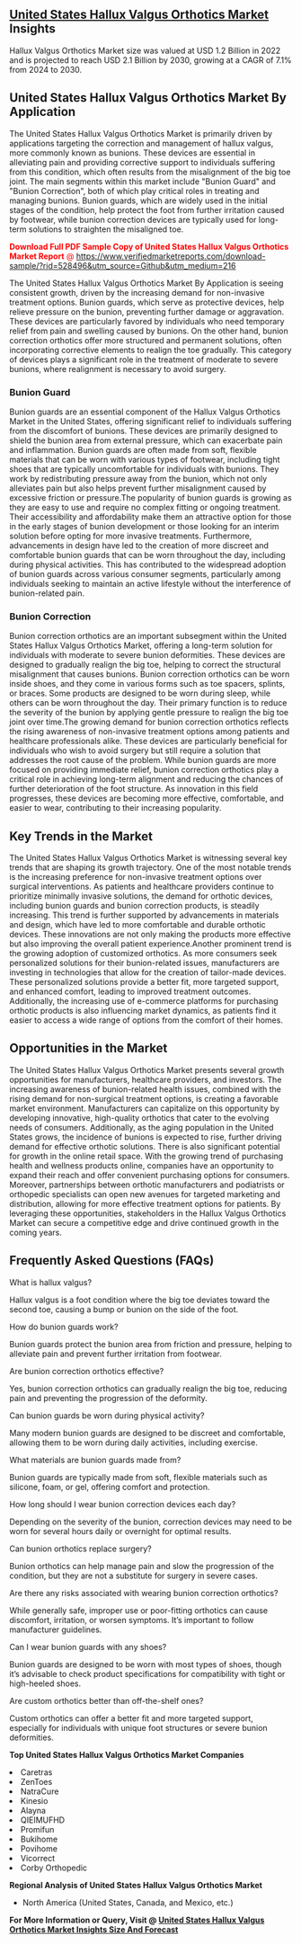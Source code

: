<h2><a href="https://www.verifiedmarketreports.com/download-sample/?rid=528496&amp;utm_source=Github&amp;utm_medium=216" target="_blank">United States Hallux Valgus Orthotics Market</a> Insights</h2><p>Hallux Valgus Orthotics Market size was valued at USD 1.2 Billion in 2022 and is projected to reach USD 2.1 Billion by 2030, growing at a CAGR of 7.1% from 2024 to 2030.</p><p><div><h2>United States Hallux Valgus Orthotics Market By Application</h2>The United States Hallux Valgus Orthotics Market is primarily driven by applications targeting the correction and management of hallux valgus, more commonly known as bunions. These devices are essential in alleviating pain and providing corrective support to individuals suffering from this condition, which often results from the misalignment of the big toe joint. The main segments within this market include "Bunion Guard" and "Bunion Correction", both of which play critical roles in treating and managing bunions. Bunion guards, which are widely used in the initial stages of the condition, help protect the foot from further irritation caused by footwear, while bunion correction devices are typically used for long-term solutions to straighten the misaligned toe.<p><span class=""><span style="color: #ff0000;"><strong>Download Full PDF Sample Copy of United States Hallux Valgus Orthotics Market Report</strong> @ </span><a href="https://www.verifiedmarketreports.com/download-sample/?rid=528496&amp;utm_source=Github&amp;utm_medium=216" target="_blank">https://www.verifiedmarketreports.com/download-sample/?rid=528496&amp;utm_source=Github&amp;utm_medium=216</a></span></p>The United States Hallux Valgus Orthotics Market By Application is seeing consistent growth, driven by the increasing demand for non-invasive treatment options. Bunion guards, which serve as protective devices, help relieve pressure on the bunion, preventing further damage or aggravation. These devices are particularly favored by individuals who need temporary relief from pain and swelling caused by bunions. On the other hand, bunion correction orthotics offer more structured and permanent solutions, often incorporating corrective elements to realign the toe gradually. This category of devices plays a significant role in the treatment of moderate to severe bunions, where realignment is necessary to avoid surgery.<h3>Bunion Guard</h3>Bunion guards are an essential component of the Hallux Valgus Orthotics Market in the United States, offering significant relief to individuals suffering from the discomfort of bunions. These devices are primarily designed to shield the bunion area from external pressure, which can exacerbate pain and inflammation. Bunion guards are often made from soft, flexible materials that can be worn with various types of footwear, including tight shoes that are typically uncomfortable for individuals with bunions. They work by redistributing pressure away from the bunion, which not only alleviates pain but also helps prevent further misalignment caused by excessive friction or pressure.The popularity of bunion guards is growing as they are easy to use and require no complex fitting or ongoing treatment. Their accessibility and affordability make them an attractive option for those in the early stages of bunion development or those looking for an interim solution before opting for more invasive treatments. Furthermore, advancements in design have led to the creation of more discreet and comfortable bunion guards that can be worn throughout the day, including during physical activities. This has contributed to the widespread adoption of bunion guards across various consumer segments, particularly among individuals seeking to maintain an active lifestyle without the interference of bunion-related pain.<h3>Bunion Correction</h3>Bunion correction orthotics are an important subsegment within the United States Hallux Valgus Orthotics Market, offering a long-term solution for individuals with moderate to severe bunion deformities. These devices are designed to gradually realign the big toe, helping to correct the structural misalignment that causes bunions. Bunion correction orthotics can be worn inside shoes, and they come in various forms such as toe spacers, splints, or braces. Some products are designed to be worn during sleep, while others can be worn throughout the day. Their primary function is to reduce the severity of the bunion by applying gentle pressure to realign the big toe joint over time.The growing demand for bunion correction orthotics reflects the rising awareness of non-invasive treatment options among patients and healthcare professionals alike. These devices are particularly beneficial for individuals who wish to avoid surgery but still require a solution that addresses the root cause of the problem. While bunion guards are more focused on providing immediate relief, bunion correction orthotics play a critical role in achieving long-term alignment and reducing the chances of further deterioration of the foot structure. As innovation in this field progresses, these devices are becoming more effective, comfortable, and easier to wear, contributing to their increasing popularity.<h2>Key Trends in the Market</h2>The United States Hallux Valgus Orthotics Market is witnessing several key trends that are shaping its growth trajectory. One of the most notable trends is the increasing preference for non-invasive treatment options over surgical interventions. As patients and healthcare providers continue to prioritize minimally invasive solutions, the demand for orthotic devices, including bunion guards and bunion correction products, is steadily increasing. This trend is further supported by advancements in materials and design, which have led to more comfortable and durable orthotic devices. These innovations are not only making the products more effective but also improving the overall patient experience.Another prominent trend is the growing adoption of customized orthotics. As more consumers seek personalized solutions for their bunion-related issues, manufacturers are investing in technologies that allow for the creation of tailor-made devices. These personalized solutions provide a better fit, more targeted support, and enhanced comfort, leading to improved treatment outcomes. Additionally, the increasing use of e-commerce platforms for purchasing orthotic products is also influencing market dynamics, as patients find it easier to access a wide range of options from the comfort of their homes.<h2>Opportunities in the Market</h2>The United States Hallux Valgus Orthotics Market presents several growth opportunities for manufacturers, healthcare providers, and investors. The increasing awareness of bunion-related health issues, combined with the rising demand for non-surgical treatment options, is creating a favorable market environment. Manufacturers can capitalize on this opportunity by developing innovative, high-quality orthotics that cater to the evolving needs of consumers. Additionally, as the aging population in the United States grows, the incidence of bunions is expected to rise, further driving demand for effective orthotic solutions. There is also significant potential for growth in the online retail space. With the growing trend of purchasing health and wellness products online, companies have an opportunity to expand their reach and offer convenient purchasing options for consumers. Moreover, partnerships between orthotic manufacturers and podiatrists or orthopedic specialists can open new avenues for targeted marketing and distribution, allowing for more effective treatment options for patients. By leveraging these opportunities, stakeholders in the Hallux Valgus Orthotics Market can secure a competitive edge and drive continued growth in the coming years.<h2>Frequently Asked Questions (FAQs)</h2><p>What is hallux valgus?</p><p>Hallux valgus is a foot condition where the big toe deviates toward the second toe, causing a bump or bunion on the side of the foot.</p><p>How do bunion guards work?</p><p>Bunion guards protect the bunion area from friction and pressure, helping to alleviate pain and prevent further irritation from footwear.</p><p>Are bunion correction orthotics effective?</p><p>Yes, bunion correction orthotics can gradually realign the big toe, reducing pain and preventing the progression of the deformity.</p><p>Can bunion guards be worn during physical activity?</p><p>Many modern bunion guards are designed to be discreet and comfortable, allowing them to be worn during daily activities, including exercise.</p><p>What materials are bunion guards made from?</p><p>Bunion guards are typically made from soft, flexible materials such as silicone, foam, or gel, offering comfort and protection.</p><p>How long should I wear bunion correction devices each day?</p><p>Depending on the severity of the bunion, correction devices may need to be worn for several hours daily or overnight for optimal results.</p><p>Can bunion orthotics replace surgery?</p><p>Bunion orthotics can help manage pain and slow the progression of the condition, but they are not a substitute for surgery in severe cases.</p><p>Are there any risks associated with wearing bunion correction orthotics?</p><p>While generally safe, improper use or poor-fitting orthotics can cause discomfort, irritation, or worsen symptoms. It’s important to follow manufacturer guidelines.</p><p>Can I wear bunion guards with any shoes?</p><p>Bunion guards are designed to be worn with most types of shoes, though it’s advisable to check product specifications for compatibility with tight or high-heeled shoes.</p><p>Are custom orthotics better than off-the-shelf ones?</p><p>Custom orthotics can offer a better fit and more targeted support, especially for individuals with unique foot structures or severe bunion deformities.</p></div></p><p><strong>Top United States Hallux Valgus Orthotics Market Companies</strong></p><div data-test-id=""><p><li>Caretras</li><li> ZenToes</li><li> NatraCure</li><li> Kinesio</li><li> Alayna</li><li> QIEIMUFHD</li><li> Promifun</li><li> Bukihome</li><li> Povihome</li><li> Vicorrect</li><li> Corby Orthopedic</li></p><div><strong>Regional Analysis of&nbsp;United States Hallux Valgus Orthotics Market</strong></div><ul><li dir="ltr"><p dir="ltr">North America&nbsp;(United States, Canada, and Mexico, etc.)</p></li></ul><p><strong>For More Information or Query, Visit @&nbsp;</strong><strong><a href="https://www.verifiedmarketreports.com/product/hallux-valgus-orthotics-market/?utm_source=Github&amp;utm_medium=216" target="_blank">United States Hallux Valgus Orthotics Market Insights Size And Forecast</a></strong></p></div>
